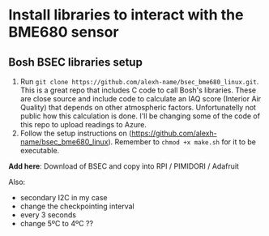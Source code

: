 # Install libraries to interact with the BME680 sensor

## Bosh BSEC libraries setup

1. Run `git clone https://github.com/alexh-name/bsec_bme680_linux.git`. This is a great repo that includes C code to call Bosh's libraries. These are close source and include code to calculate an IAQ score (Interior Air Quality) that depends on other atmospheric factors. Unfortunatelly not public how this calculation is done. I'll be changing some of the code of this repo to upload readings to Azure.
2. Follow the setup instructions on (https://github.com/alexh-name/bsec_bme680_linux). Remember to `chmod +x make.sh` for it to be executable.



**Add here**: Download of BSEC and copy into RPI / PIMIDORI / Adafruit

Also:
- secondary I2C in my case
- change the checkpointing interval
- every 3 seconds
- change 5ºC to 4ºC ??

